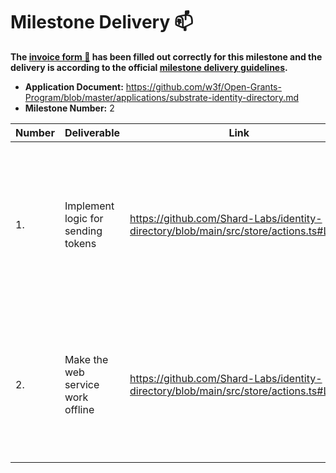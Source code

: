 # Milestone Delivery :mailbox:


**The [invoice form :pencil:](https://docs.google.com/forms/d/e/1FAIpQLSfmNYaoCgrxyhzgoKQ0ynQvnNRoTmgApz9NrMp-hd8mhIiO0A/viewform) has been filled out correctly for this milestone and the delivery is according to the official [milestone delivery guidelines](https://github.com/w3f/General-Grants-Program/blob/master/grants/milestone-deliverables-guidelines.md).**  

* **Application Document:** https://github.com/w3f/Open-Grants-Program/blob/master/applications/substrate-identity-directory.md
* **Milestone Number:** 2


| Number | Deliverable | Link | Notes |
| ------------- | ------------- | ------------- |------------- |
| 1. | Implement logic for sending tokens | https://github.com/Shard-Labs/identity-directory/blob/main/src/store/actions.ts#L250 | Implement logic for sending tokens; retrieve balance, parse inputs, display transaction fee, create the transfer transaction. |
| 2. | Make the web service work offline | https://github.com/Shard-Labs/identity-directory/blob/main/src/store/actions.ts#L171 | Web service can be used in offline mode; the user can specify a local node to which will the service connect. |

